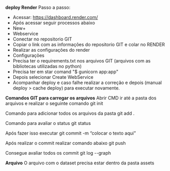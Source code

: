 **deploy Render**
Passo a passo:
- Acessar: https://dashboard.render.com/ 
- Após acessar seguir processos abaixo
- New+
- Webservice
- Conectar no repositorio GIT
- Copiar o link com as informações do repositorio GIT e colar no RENDER
- Realizar as configurações do render
- Configurações
- Precisa ter o requirements.txt nos arquivos GIT (arquivos com as bibliotecas utilizadas no python)
- Precisa ter em star comand "$ gunicorn app:app"
- Depois selecionar Create WebService
- Acompanhar deploy e caso falhe realizar a correção e depois (manual deploy > cache deploy) para executar novamente.



**Comandos GIT para carregar os arquivos**
Abrir CMD ir até a pasta dos arquivos e realizar o seguinte comando
git init

Comando para adicionar todos os arquivos da pasta
git add .

Comando para avaliar o status
git status

Após fazer isso executar 
git commit -m “colocar o texto aqui”

Após realizar o commit realizar comando abaixo
git push

Consegue avaliar todos os commit
git log --graph


**Arquivo**
O arquivo com o dataset precisa estar dentro da pasta assets